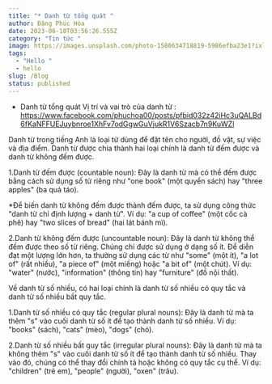 ```yaml
---
title: "* Danh từ tổng quát "
author: Đặng Phúc Hòa
date: 2023-06-10T03:56:26.555Z
category: "Tin tức "
image: https://images.unsplash.com/photo-1580634718819-5986efba23e1?ixlib=rb-4.0.3&ixid=M3wxMjA3fDB8MHxwaG90by1wYWdlfHx8fGVufDB8fHx8fA%3D%3D&auto=format&fit=crop&w=1332&q=80
tags:
  - "Hello "
  - hello
slug: /Blog
status: published
---
```

* Danh từ tổng quát 
Vị trí và vai trò của danh từ  : https://www.facebook.com/phuchoa00/posts/pfbid032z42iHc3uQALBd6fKaNFFUEJuybnroe1XhFv7odGgwGuVjukR1V6Szacb7n9KuWZl

Danh từ trong tiếng Anh là loại từ dùng để đặt tên cho người, đồ vật, sự việc và địa điểm. Danh từ được chia thành hai loại chính là danh từ đếm được và danh từ không đếm được.

1.Danh từ đếm được (countable noun): Đây là danh từ mà có thể đếm được bằng cách sử dụng số từ riêng như "one book" (một quyển sách) hay "three apples" (ba quả táo). 

*Để biến danh từ không đếm được thành đếm được, ta sử dụng công thức "danh từ chỉ định lượng + danh từ".
Ví dụ: "a cup of coffee" (một cốc cà phê) hay "two slices of bread" (hai lát bánh mì).

2.Danh từ không đếm được (uncountable noun): Đây là danh từ không thể đếm được theo số từ riêng. Chúng chỉ được sử dụng ở dạng số ít. Để diễn đạt một lượng lớn hơn, ta thường sử dụng các từ như "some" (một ít), "a lot of" (rất nhiều), "a piece of" (một miếng) hoặc "a bit of" (một chút).
Ví dụ: "water" (nước), "information" (thông tin) hay "furniture" (đồ nội thất).

Về danh từ số nhiều, có hai loại chính là danh từ số nhiều có quy tắc và danh từ số nhiều bất quy tắc.

1.Danh từ số nhiều có quy tắc (regular plural nouns): Đây là danh từ mà ta thêm "s" vào cuối danh từ số ít để tạo thành danh từ số nhiều.
Ví dụ: "books" (sách), "cats" (mèo), "dogs" (chó).

2.Danh từ số nhiều bất quy tắc (irregular plural nouns): Đây là danh từ mà ta không thêm "s" vào cuối danh từ số ít để tạo thành danh từ số nhiều. Thay vào đó, chúng có thể thay đổi chính tả hoặc không có quy tắc cụ thể.
Ví dụ: "children" (trẻ em), "people" (người), "oxen" (trâu).